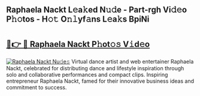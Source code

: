## Raphaela Nackt L𝚎a𝚔ed N𝚞𝚍e - Part-rgh Vi𝚍𝚎o P𝚑𝚘tos - H𝚘𝚝 O𝚗𝚕yf𝚊ns L𝚎a𝚔s BpiNi

# <h2><a href="http://kfcruvp.oniu.top/?m=Raphaela+Nackt">🔗👉 🔴 Raphaela Nackt P𝚑ot𝚘𝚜 V𝚒d𝚎o</a></h2>

[![Raphaela Nackt Nu𝚍e𝚜](https://i.imgur.com/0qMVB7G.gif)](http://kfcruvp.oniu.top/?m=Raphaela+Nackt)
Virtual dance artist and web entertainer Raphaela Nackt, celebrated for distributing dance and lifestyle inspiration through solo and collaborative performances and compact clips. Inspiring entrepreneur Raphaela Nackt, famed for their innovative business ideas and commitment to success.  
